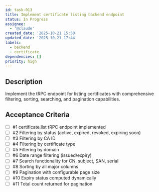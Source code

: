 ```yaml
---
id: task-013
title: Implement certificate listing backend endpoint
status: In Progress
assignee:
  - '@claude'
created_date: '2025-10-21 15:50'
updated_date: '2025-10-21 17:44'
labels:
  - backend
  - certificate
dependencies: []
priority: high
---
```


## Description

<!-- SECTION:DESCRIPTION:BEGIN -->
Implement the tRPC endpoint for listing certificates with comprehensive filtering, sorting, searching, and pagination capabilities.
<!-- SECTION:DESCRIPTION:END -->

## Acceptance Criteria
<!-- AC:BEGIN -->
- [ ] #1 certificate.list tRPC endpoint implemented
- [ ] #2 Filtering by status (active, expired, revoked, expiring soon)
- [ ] #3 Filtering by CA ID
- [ ] #4 Filtering by certificate type
- [ ] #5 Filtering by domain
- [ ] #6 Date range filtering (issued/expiry)
- [ ] #7 Search functionality for CN, subject, SAN, serial
- [ ] #8 Sorting by all major columns
- [ ] #9 Pagination with configurable page size
- [ ] #10 Expiry status computed dynamically
- [ ] #11 Total count returned for pagination
<!-- AC:END -->
